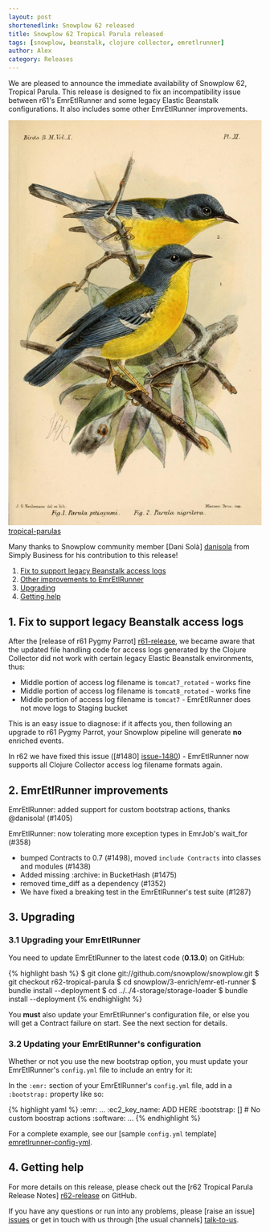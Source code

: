 ```yaml
---
layout: post
shortenedlink: Snowplow 62 released
title: Snowplow 62 Tropical Parula released
tags: [snowplow, beanstalk, clojure collector, emretlrunner]
author: Alex
category: Releases
---
```


We are pleased to announce the immediate availability of Snowplow 62, Tropical Parula. This release is designed to fix an incompatibility issue between r61's EmrEtlRunner and some legacy Elastic Beanstalk configurations. It also includes some other EmrEtlRunner improvements.

![tropical-parulas] [tropical-parulas]

Many thanks to Snowplow community member [Dani Solà] [danisola] from Simply Business for his contribution to this release!

1. [Fix to support legacy Beanstalk access logs](/blog/2015/03/02/snowplow-r61-pygmy-parrot-released/#emretlrunner-fix)
2. [Other improvements to EmrEtlRunner](/blog/2015/03/02/snowplow-r61-pygmy-parrot-released/#emretlrunner-improvements)
3. [Upgrading](/blog/2015/03/02/snowplow-r61-pygmy-parrot-released/#upgrading)
4. [Getting help](/blog/2015/03/02/snowplow-r61-pygmy-parrot-released/#help)

<h2><a name="emretlrunner-fix">1. Fix to support legacy Beanstalk access logs</a></h2>

After the [release of r61 Pygmy Parrot] [r61-release], we became aware that the updated file handling code for access logs generated by the Clojure Collector did not work with certain legacy Elastic Beanstalk environments, thus:

* Middle portion of access log filename is `tomcat7_rotated` - works fine
* Middle portion of access log filename is `tomcat8_rotated` - works fine
* Middle portion of access log filename is `tomcat7` - EmrEtlRunner does not move logs to Staging bucket

This is an easy issue to diagnose: if it affects you, then following an upgrade to r61 Pygmy Parrot, your Snowplow pipeline will generate **no** enriched events.

In r62 we have fixed this issue ([#1480] [issue-1480]) - EmrEtlRunner now supports all Clojure Collector access log filename formats again.

<h2><a name="emretlrunner-improvements">2. EmrEtlRunner improvements</a></h2>

EmrEtlRunner: added support for custom bootstrap actions, thanks @danisola! (#1405)

EmrEtlRunner: now tolerating more exception types in EmrJob's wait_for (#358)

*  bumped Contracts to 0.7 (#1498), moved `include Contracts` into classes and modules (#1438)
* Added missing :archive: in BucketHash (#1475)
* removed time_diff as a dependency (#1352)
* We have fixed a breaking test in the EmrEtlRunner's test suite (#1287)


<h2><a name="upgrading">3. Upgrading</a></h2>

<div class="html">
<h3><a name="upgrading-emretlrunner">3.1 Upgrading your EmrEtlRunner</a></h3>
</div>

You need to update EmrEtlRunner to the latest code (**0.13.0**) on GitHub:

{% highlight bash %}
$ git clone git://github.com/snowplow/snowplow.git
$ git checkout r62-tropical-parula
$ cd snowplow/3-enrich/emr-etl-runner
$ bundle install --deployment
$ cd ../../4-storage/storage-loader
$ bundle install --deployment
{% endhighlight %}

You **must** also update your EmrEtlRunner's configuration file, or else you will get a Contract failure on start. See the next section for details.

<div class="html">
<h3><a name="configuring-emretlrunner">3.2 Updating your EmrEtlRunner's configuration</a></h3>
</div>

Whether or not you use the new bootstrap option, you must update your EmrEtlRunner's `config.yml` file to include an entry for it:

In the `:emr:` section of your EmrEtlRunner's `config.yml` file, add in a `:bootstrap:` property like so:

{% highlight yaml %}
:emr:
  ...
  :ec2_key_name: ADD HERE
  :bootstrap: []          # No custom boostrap actions
  :software:
    ...
{% endhighlight %}

For a complete example, see our [sample `config.yml` template] [emretlrunner-config-yml].

<h2><a name="help">4. Getting help</a></h2>

For more details on this release, please check out the [r62 Tropical Parula Release Notes] [r62-release] on GitHub. 

If you have any questions or run into any problems, please [raise an issue] [issues] or get in touch with us through [the usual channels] [talk-to-us].

[tropical-parulas]: /assets/img/blog/2015/03/tropical-parulas.jpg

[danisola]: https://github.com/danisola

[issue-1480]: https://github.com/snowplow/snowplow/issues/1480

[emretlrunner-config-yml]: https://github.com/snowplow/snowplow/blob/master/3-enrich/emr-etl-runner/config/config.yml.sample

[r61-release]: /blog/2015/03/02/snowplow-r61-pygmy-parrot-released
[r62-release]: https://github.com/snowplow/snowplow/releases/tag/r62-tropical-parula
[issues]: https://github.com/snowplow/snowplow/issues
[talk-to-us]: https://github.com/snowplow/snowplow/wiki/Talk-to-us

